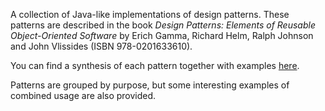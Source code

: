 A collection of Java-like implementations of design patterns. These patterns 
are described in the book *Design Patterns: Elements of Reusable 
Object-Oriented Software* by Erich Gamma, Richard Helm, Ralph Johnson and John 
Vlissides (ISBN 978-0201633610).

You can find a synthesis of each pattern together with examples 
[here](https://docs.google.com/document/d/1o7m-jBeclKQAuDBIUax2t7brjB1HOLvHq-EUv-FF_AE/edit?usp=sharing).

Patterns are grouped by purpose, but some interesting examples of combined 
usage are also provided.
